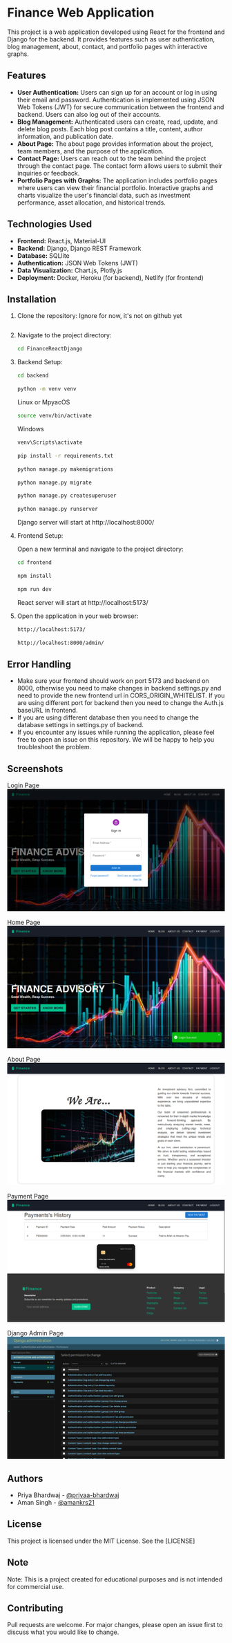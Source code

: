 # Finance Web Application

This project is a web application developed using React for the frontend and Django for the backend. It provides features such as user authentication, blog management, about, contact, and portfolio pages with interactive graphs.

## Features

- **User Authentication:** Users can sign up for an account or log in using their email and password. Authentication is implemented using JSON Web Tokens (JWT) for secure communication between the frontend and backend. Users can also log out of their accounts.
- **Blog Management:** Authenticated users can create, read, update, and delete blog posts. Each blog post contains a title, content, author information, and publication date.
- **About Page:** The about page provides information about the project, team members, and the purpose of the application.
- **Contact Page:** Users can reach out to the team behind the project through the contact page. The contact form allows users to submit their inquiries or feedback.
- **Portfolio Pages with Graphs:** The application includes portfolio pages where users can view their financial portfolio. Interactive graphs and charts visualize the user's financial data, such as investment performance, asset allocation, and historical trends.

## Technologies Used

- **Frontend:** React.js, Material-UI
- **Backend:** Django, Django REST Framework
- **Database:** SQLlite
- **Authentication:** JSON Web Tokens (JWT)
- **Data Visualization:** Chart.js, Plotly.js
- **Deployment:** Docker, Heroku (for backend), Netlify (for frontend)

## Installation

1. Clone the repository:
   Ignore for now, it's not on github yet
   ```bash

   ```

2. Navigate to the project directory:

   ```bash
   cd FinanceReactDjango
   ```

3. Backend Setup:

   ```bash
   cd backend
   ```
   ```bash
   python -m venv venv
   ```
   Linux or MpyacOS
   ```bash
   source venv/bin/activate
   ```
   Windows
   ```bash
   venv\Scripts\activate
   ```
   ```bash
   pip install -r requirements.txt
   ```
   ```bash
   python manage.py makemigrations
   ```
   ```bash
   python manage.py migrate
   ```
   ```bash
   python manage.py createsuperuser
   ```
   ```bash
   python manage.py runserver
   ```
   Django server will start at http://localhost:8000/

4. Frontend Setup:

   Open a new terminal and navigate to the project directory:
   ```bash
   cd frontend
   ```
   ```bash
   npm install
   ```
   ```bash
   npm run dev
   ```
   React server will start at http://localhost:5173/

5. Open the application in your web browser:

   ```bash
   http://localhost:5173/
   ```
   ```bash
   http://localhost:8000/admin/
   ```

## Error Handling
- Make sure your frontend should work on port 5173 and backend on 8000, otherwise you need to make changes in backend settings.py and need to provide the new frontend url in CORS_ORIGIN_WHITELIST. If you are using different port for backend then you need to change the Auth.js baseURL in frontend.
- If you are using different database then you need to change the database settings in settings.py of backend.
- If you encounter any issues while running the application, please feel free to open an issue on this repository. We will be happy to help you troubleshoot the problem.


## Screenshots

Login Page
![Login Page](screenshots/login.png)

Home Page
![Home Page](screenshots/home.png)

About Page
![About Page](screenshots/about.png)

Payment Page
![Payment Page](screenshots/payment.png)

Django Admin Page
![Djnago Admin Page](screenshots/admin.png)


## Authors
- Priya Bhardwaj - [@priyaa-bhardwaj](https://www.github.com/priyaa-bhardwaj)
- Aman Singh - [@amankrs21](https://www.github.com/amankrs21)


## License

This project is licensed under the MIT License. See the [LICENSE]


## Note
Note: This is a project created for educational purposes and is not intended for commercial use.


## Contributing
Pull requests are welcome. For major changes, please open an issue first to discuss what you would like to change.